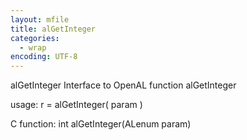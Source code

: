 ```yaml
---
layout: mfile
title: alGetInteger
categories:
  - wrap
encoding: UTF-8
---
```


alGetInteger  Interface to OpenAL function alGetInteger

usage:  r = alGetInteger( param )

C function:  int alGetInteger(ALenum param)